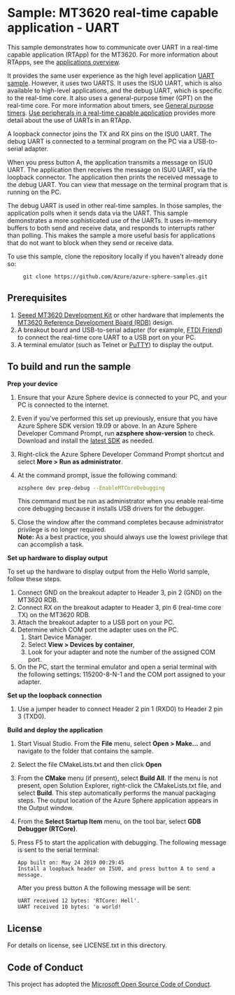 
# Sample: MT3620 real-time capable application - UART

This sample demonstrates how to communicate over UART in a real-time capable application (RTApp) for the MT3620. For more information about RTApps, see the [applications overview](https://docs.microsoft.com/azure-sphere/app-development/applications-overview).

It provides the same user experience as the high level application [UART sample](../UART_HighLevelApp/README.md). However, it uses two UARTS. It uses the ISU0 UART, which is also available to high-level applications, and the debug UART, which is specific to the real-time core. It also uses a general-purpose timer (GPT) on the real-time core. For more information about timers, see [General purpose timers](https://docs.microsoft.com/azure-sphere/app-development/use-peripherals-rt.md##general-purpose-timers). [Use peripherals in a real-time capable application](https://docs.microsoft.com/azure-sphere/app-development/use-peripherals-rt) provides more detail about the use of UARTs in an RTApp.

A loopback connector joins the TX and RX pins on the ISU0 UART. The debug UART is connected to a terminal program on the PC via a USB-to-serial adapter.

When you press button A, the application transmits a message on ISU0 UART. The application then receives the message on ISU0 UART, via the loopback connector. The application then prints the received message to the debug UART. You can view that message on the terminal program that is running on the PC.

The debug UART is used in other real-time samples. In those samples, the application polls when it sends data via the UART. This sample demonstrates a more sophisticated use of the UARTs. It uses in-memory buffers to both send and receive data, and responds to interrupts rather than polling. This makes the sample a more useful basis for applications that do not want to block when they send or receive data.

To use this sample, clone the repository locally if you haven't already done so:

```
     git clone https://github.com/Azure/azure-sphere-samples.git
```

## Prerequisites

1. [Seeed MT3620 Development Kit](https://aka.ms/azurespheredevkits) or other hardware that implements the [MT3620 Reference Development Board (RDB)](https://docs.microsoft.com/azure-sphere/hardware/mt3620-reference-board-design) design.
1. A breakout board and USB-to-serial adapter (for example, [FTDI Friend](https://www.digikey.com/catalog/en/partgroup/ftdi-friend/60311)) to connect the real-time core UART to a USB port on your PC. 
1. A terminal emulator (such as Telnet or [PuTTY](https://www.chiark.greenend.org.uk/~sgtatham/putty/)) to display the output.


## To build and run the sample

**Prep your device**

1. Ensure that your Azure Sphere device is connected to your PC, and your PC is connected to the internet.
1. Even if you've performed this set up previously, ensure that you have Azure Sphere SDK version 19.09 or above. In an Azure Sphere Developer Command Prompt, run **azsphere show-version** to check. Download and install the [latest SDK](https://aka.ms/AzureSphereSDKDownload) as needed.
1. Right-click the Azure Sphere Developer Command Prompt shortcut and select **More > Run as administrator**.
1. At the command prompt, issue the following command:

   ```sh
   azsphere dev prep-debug --EnableRTCoreDebugging
   ```

   This command must be run as administrator when you enable real-time core debugging because it installs USB drivers for the debugger.
1. Close the window after the command completes because administrator privilege is no longer required.  
    **Note:** As a best practice, you should always use the lowest privilege that can accomplish a task.

**Set up hardware to display output**

To set up the hardware to display output from the Hello World sample, follow these steps.

1. Connect GND on the breakout adapter to Header 3, pin 2 (GND) on the MT3620 RDB.
1. Connect RX on the breakout adapter to Header 3, pin 6 (real-time core TX) on the MT3620 RDB.
1. Attach the breakout adapter to a USB port on your PC.
1. Determine which COM port the adapter uses on the PC. 
    1. Start Device Manager. 
    1. Select **View > Devices by container**, 
    1. Look for your adapter and note the number of the assigned COM port.
1. On the PC, start the terminal emulator and open a serial terminal with the following settings: 115200-8-N-1 and the COM port assigned to your adapter.

**Set up the loopback connection**

1. Use a jumper header to connect Header 2 pin 1 (RXD0) to Header 2 pin 3 (TXD0).

**Build and deploy the application**
  
1. Start Visual Studio. From the **File** menu, select **Open > Make...** and navigate to the folder that contains the sample.
1. Select the file CMakeLists.txt and then click **Open**
1. From the **CMake** menu (if present), select **Build All**. If the menu is not present, open Solution Explorer, right-click the CMakeLists.txt file, and select **Build**. This step automatically performs the manual packaging steps. The output location of the Azure Sphere application appears in the Output window.
1. From the **Select Startup Item** menu, on the tool bar, select **GDB Debugger (RTCore)**.
1. Press F5 to start the application with debugging. The following message is sent to the serial terminal:

   ```UART_RTApp_MT3620_BareMetal
   App built on: May 24 2019 00:29:45
   Install a loopback header on ISU0, and press button A to send a message.
   ```  

   After you press button A the following message will be sent:  

   ```
   UART received 12 bytes: 'RTCore: Hell'.
   UART received 10 bytes: 'o world!
   ```

## License
For details on license, see LICENSE.txt in this directory.

## Code of Conduct
This project has adopted the [Microsoft Open Source Code of Conduct](https://opensource.microsoft.com/codeofconduct/).